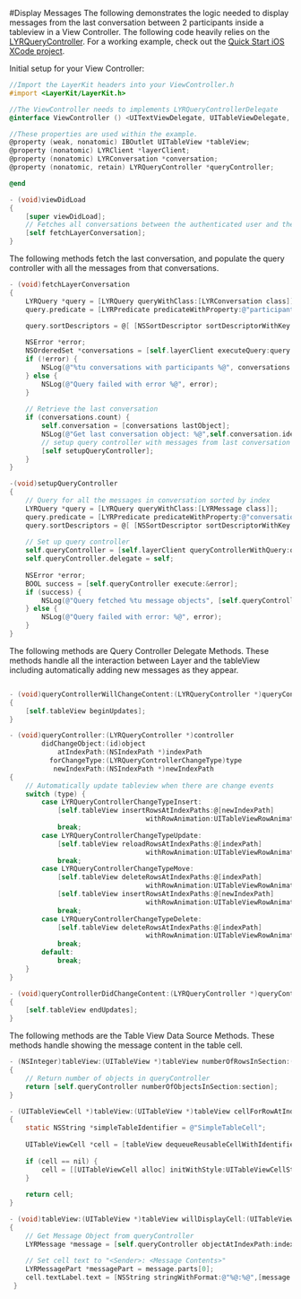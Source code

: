 #Display Messages
The following demonstrates the logic needed to display messages from the last conversation between 2 participants inside a tableview in a View Controller.  The following code heavily relies on the [LYRQueryController](http://developer.layer.com/docs/integration/ios#LYRQueryController).  For a working example, check out the [Quick Start iOS XCode project](https://github.com/layerhq/quick-start-ios).

Initial setup for your View Controller:
```objectivec
//Import the LayerKit headers into your ViewController.h
#import <LayerKit/LayerKit.h>

//The ViewController needs to implements LYRQueryControllerDelegate
@interface ViewController () <UITextViewDelegate, UITableViewDelegate, UITableViewDataSource,LYRQueryControllerDelegate>

//These properties are used within the example.
@property (weak, nonatomic) IBOutlet UITableView *tableView;
@property (nonatomic) LYRClient *layerClient;
@property (nonatomic) LYRConversation *conversation;
@property (nonatomic, retain) LYRQueryController *queryController;

@end

- (void)viewDidLoad
{
    [super viewDidLoad];
    // Fetches all conversations between the authenticated user and the supplied participant    
    [self fetchLayerConversation];
}
```
The following methods fetch the last conversation, and populate the query controller with all the messages from that conversations.
```objectivec
- (void)fetchLayerConversation
{    
    LYRQuery *query = [LYRQuery queryWithClass:[LYRConversation class]];
    query.predicate = [LYRPredicate predicateWithProperty:@"participants" operator:LYRPredicateOperatorIsEqualTo value:@[ @"Device", @"Simulator", @"Dashboard" ]];

    query.sortDescriptors = @[ [NSSortDescriptor sortDescriptorWithKey:@"createdAt" ascending:NO] ];
    
    NSError *error;
    NSOrderedSet *conversations = [self.layerClient executeQuery:query error:&error];
    if (!error) {
        NSLog(@"%tu conversations with participants %@", conversations.count, @[ @"<PARTICIPANT>" ]);
    } else {
        NSLog(@"Query failed with error %@", error);
    }
    
    // Retrieve the last conversation
    if (conversations.count) {
        self.conversation = [conversations lastObject];
        NSLog(@"Get last conversation object: %@",self.conversation.identifier);
        // setup query controller with messages from last conversation
        [self setupQueryController];
    }
}

-(void)setupQueryController
{    
    // Query for all the messages in conversation sorted by index
    LYRQuery *query = [LYRQuery queryWithClass:[LYRMessage class]];
    query.predicate = [LYRPredicate predicateWithProperty:@"conversation" operator:LYRPredicateOperatorIsEqualTo value:self.conversation];
    query.sortDescriptors = @[ [NSSortDescriptor sortDescriptorWithKey:@"index" ascending:NO]];
    
    // Set up query controller
    self.queryController = [self.layerClient queryControllerWithQuery:query];
    self.queryController.delegate = self;
    
    NSError *error;
    BOOL success = [self.queryController execute:&error];
    if (success) {
        NSLog(@"Query fetched %tu message objects", [self.queryController numberOfObjectsInSection:0]);
    } else {
        NSLog(@"Query failed with error: %@", error);
    }
}
```
The following methods are Query Controller Delegate Methods.  These methods handle all the interaction between Layer and the tableView including automatically adding new messages as they appear.
```objectivec

- (void)queryControllerWillChangeContent:(LYRQueryController *)queryController
{
    [self.tableView beginUpdates];
}

- (void)queryController:(LYRQueryController *)controller
        didChangeObject:(id)object
            atIndexPath:(NSIndexPath *)indexPath
          forChangeType:(LYRQueryControllerChangeType)type
           newIndexPath:(NSIndexPath *)newIndexPath
{
    // Automatically update tableview when there are change events
    switch (type) {
        case LYRQueryControllerChangeTypeInsert:
            [self.tableView insertRowsAtIndexPaths:@[newIndexPath]
                                  withRowAnimation:UITableViewRowAnimationAutomatic];
            break;
        case LYRQueryControllerChangeTypeUpdate:
            [self.tableView reloadRowsAtIndexPaths:@[indexPath]
                                  withRowAnimation:UITableViewRowAnimationAutomatic];
            break;
        case LYRQueryControllerChangeTypeMove:
            [self.tableView deleteRowsAtIndexPaths:@[indexPath]
                                  withRowAnimation:UITableViewRowAnimationAutomatic];
            [self.tableView insertRowsAtIndexPaths:@[newIndexPath]
                                  withRowAnimation:UITableViewRowAnimationAutomatic];
            break;
        case LYRQueryControllerChangeTypeDelete:
            [self.tableView deleteRowsAtIndexPaths:@[indexPath]
                                  withRowAnimation:UITableViewRowAnimationAutomatic];
            break;
        default:
            break;
    }
}

- (void)queryControllerDidChangeContent:(LYRQueryController *)queryController
{
    [self.tableView endUpdates];
}

```
The following methods are the Table View Data Source Methods.  These methods handle showing the message content in the table cell.
```objectivec
- (NSInteger)tableView:(UITableView *)tableView numberOfRowsInSection:(NSInteger)section
{
    // Return number of objects in queryController
    return [self.queryController numberOfObjectsInSection:section];
}

- (UITableViewCell *)tableView:(UITableView *)tableView cellForRowAtIndexPath:(NSIndexPath *)indexPath
{
    static NSString *simpleTableIdentifier = @"SimpleTableCell";
    
    UITableViewCell *cell = [tableView dequeueReusableCellWithIdentifier:simpleTableIdentifier];
    
    if (cell == nil) {
        cell = [[UITableViewCell alloc] initWithStyle:UITableViewCellStyleDefault reuseIdentifier:simpleTableIdentifier];
    }
    
    return cell;
}

- (void)tableView:(UITableView *)tableView willDisplayCell:(UITableViewCell *)cell forRowAtIndexPath:(NSIndexPath *)indexPath
{
    // Get Message Object from queryController
    LYRMessage *message = [self.queryController objectAtIndexPath:indexPath];
    
    // Set cell text to "<Sender>: <Message Contents>"
    LYRMessagePart *messagePart = message.parts[0];
    cell.textLabel.text = [NSString stringWithFormat:@"%@:%@",[message sentByUserID], [[NSString alloc] initWithData:messagePart.data encoding:NSUTF8StringEncoding]];
 }
```
